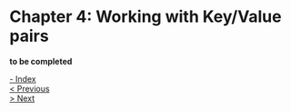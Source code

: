 # Chapter 4: Working with Key/Value pairs

**to be completed**

[- Index](./README.md)  
[< Previous](./Spark_chapter3.md)  
[> Next](./Spark_chapter5.md)
